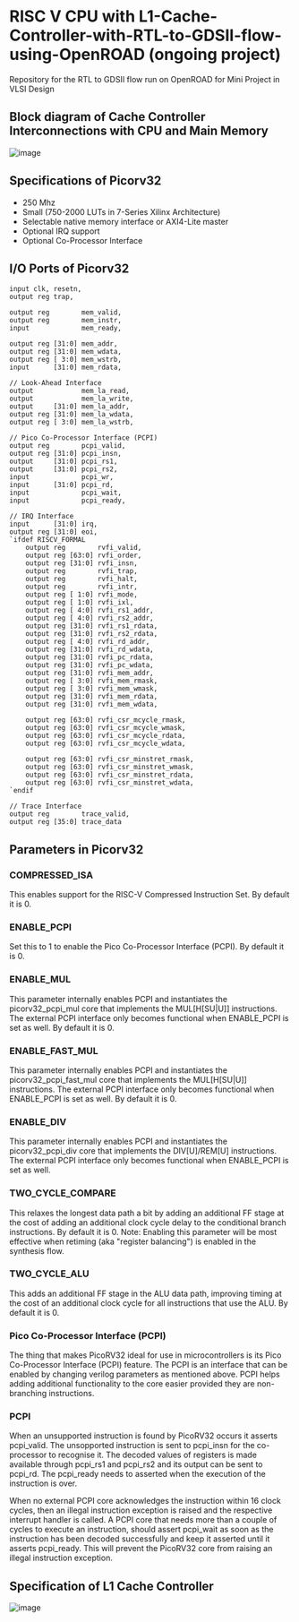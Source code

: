 # RISC V CPU with L1-Cache-Controller-with-RTL-to-GDSII-flow-using-OpenROAD (ongoing project)
Repository for the RTL to GDSII flow run on OpenROAD for Mini Project in VLSI Design

## Block diagram of Cache Controller Interconnections with CPU and Main Memory
![image](https://github.com/user-attachments/assets/c4ca9518-c8e4-4207-a944-090e634288d0)

## Specifications of Picorv32
+ 250 Mhz
+ Small (750-2000 LUTs in 7-Series Xilinx Architecture)
+ Selectable native memory interface or AXI4-Lite master
+ Optional IRQ support
+ Optional Co-Processor Interface

## I/O Ports of Picorv32
	input clk, resetn,
	output reg trap,

	output reg        mem_valid,
	output reg        mem_instr,
	input             mem_ready,

	output reg [31:0] mem_addr,
	output reg [31:0] mem_wdata,
	output reg [ 3:0] mem_wstrb,
	input      [31:0] mem_rdata,

	// Look-Ahead Interface
	output            mem_la_read,
	output            mem_la_write,
	output     [31:0] mem_la_addr,
	output reg [31:0] mem_la_wdata,
	output reg [ 3:0] mem_la_wstrb,

	// Pico Co-Processor Interface (PCPI)
	output reg        pcpi_valid,
	output reg [31:0] pcpi_insn,
	output     [31:0] pcpi_rs1,
	output     [31:0] pcpi_rs2,
	input             pcpi_wr,
	input      [31:0] pcpi_rd,
	input             pcpi_wait,
	input             pcpi_ready,

	// IRQ Interface
	input      [31:0] irq,
	output reg [31:0] eoi,
    `ifdef RISCV_FORMAL
        output reg        rvfi_valid,
        output reg [63:0] rvfi_order,
        output reg [31:0] rvfi_insn,
        output reg        rvfi_trap,
        output reg        rvfi_halt,
        output reg        rvfi_intr,
        output reg [ 1:0] rvfi_mode,
        output reg [ 1:0] rvfi_ixl,
        output reg [ 4:0] rvfi_rs1_addr,
        output reg [ 4:0] rvfi_rs2_addr,
        output reg [31:0] rvfi_rs1_rdata,
        output reg [31:0] rvfi_rs2_rdata,
        output reg [ 4:0] rvfi_rd_addr,
        output reg [31:0] rvfi_rd_wdata,
        output reg [31:0] rvfi_pc_rdata,
        output reg [31:0] rvfi_pc_wdata,
        output reg [31:0] rvfi_mem_addr,
        output reg [ 3:0] rvfi_mem_rmask,
        output reg [ 3:0] rvfi_mem_wmask,
        output reg [31:0] rvfi_mem_rdata,
        output reg [31:0] rvfi_mem_wdata,

        output reg [63:0] rvfi_csr_mcycle_rmask,
        output reg [63:0] rvfi_csr_mcycle_wmask,
        output reg [63:0] rvfi_csr_mcycle_rdata,
        output reg [63:0] rvfi_csr_mcycle_wdata,

        output reg [63:0] rvfi_csr_minstret_rmask,
        output reg [63:0] rvfi_csr_minstret_wmask,
        output reg [63:0] rvfi_csr_minstret_rdata,
        output reg [63:0] rvfi_csr_minstret_wdata,
    `endif

	// Trace Interface
	output reg        trace_valid,
	output reg [35:0] trace_data

## Parameters in Picorv32

### COMPRESSED_ISA
This enables support for the RISC-V Compressed Instruction Set. By default it is 0.

### ENABLE_PCPI
Set this to 1 to enable the Pico Co-Processor Interface (PCPI). By default it is 0.

### ENABLE_MUL
This parameter internally enables PCPI and instantiates the picorv32_pcpi_mul core that implements the MUL[H[SU|U]] instructions. The external PCPI interface only becomes functional when ENABLE_PCPI is set as well. By default it is 0.

### ENABLE_FAST_MUL
This parameter internally enables PCPI and instantiates the picorv32_pcpi_fast_mul core that implements the MUL[H[SU|U]] instructions. The external PCPI interface only becomes functional when ENABLE_PCPI is set as well. By default it is 0.

### ENABLE_DIV
This parameter internally enables PCPI and instantiates the picorv32_pcpi_div core that implements the DIV[U]/REM[U] instructions. The external PCPI interface only becomes functional when ENABLE_PCPI is set as well.

### TWO_CYCLE_COMPARE
This relaxes the longest data path a bit by adding an additional FF stage at the cost of adding an additional clock cycle delay to the conditional branch instructions. By default it is 0. Note: Enabling this parameter will be most effective when retiming (aka "register balancing") is enabled in the synthesis flow.

### TWO_CYCLE_ALU
This adds an additional FF stage in the ALU data path, improving timing at the cost of an additional clock cycle for all instructions that use the ALU. By default it is 0.

### Pico Co-Processor Interface (PCPI)
The thing that makes PicoRV32 ideal for use in microcontrollers is its Pico Co-Processor Interface (PCPI) feature. The PCPI is an interface that can be enabled by changing verilog parameters as mentioned above. PCPI helps adding additional functionality to the core easier provided they are non-branching instructions.

### PCPI

When an unsupported instruction is found by PicoRV32 occurs it asserts pcpi_valid. The unsopported instruction is sent to pcpi_insn for the co-processor to recognise it. The decoded values of registers is made available through pcpi_rs1 and pcpi_rs2 and its output can be sent to pcpi_rd. The pcpi_ready needs to asserted when the execution of the instruction is over.

When no external PCPI core acknowledges the instruction within 16 clock cycles, then an illegal instruction exception is raised and the respective interrupt handler is called. A PCPI core that needs more than a couple of cycles to execute an instruction, should assert pcpi_wait as soon as the instruction has been decoded successfully and keep it asserted until it asserts pcpi_ready. This will prevent the PicoRV32 core from raising an illegal instruction exception.

## Specification of L1 Cache Controller
![image](https://github.com/user-attachments/assets/c63c9cfe-d6f3-46e3-a3e7-56fa1938a5ac)

